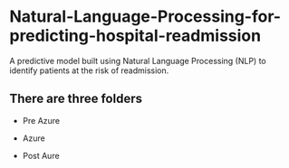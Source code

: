 # Natural-Language-Processing-for-predicting-hospital-readmission
A predictive model built using Natural Language Processing (NLP) to identify patients at the risk of readmission.

## There are three folders

* Pre Azure

* Azure

* Post Aure

